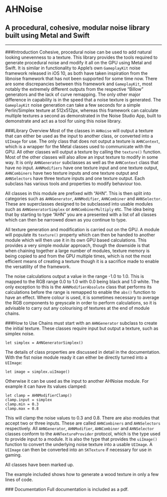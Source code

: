 # AHNoise
## A procedural, cohesive, modular noise library built using Metal and Swift

***

###Introduction
Cohesive, procedural noise can be used to add natural looking unevenness to a texture. This library provides the tools required to generate procedural noise and modify it all on the GPU using Metal and Swift. It is similar in functionality to Apple’s own `GameplayKit` noise framework released in iOS 10, as both have taken inspiration from the libnoise framework that has not been supported for some time now. There are some discrepancies between this framework and `GameplayKit`, most notably the extremely different outputs from the respective “Billow” generators and the lack of curve remapping. The only other major difference in capability is in the speed that a noise texture is generated. The `GameplayKit` noise generation can take a few seconds for a simple Perlin/Simplex texture at 512x512px, whereas this framework can calculate multiple textures a second as demonstrated in the Noise Studio App, built to demonstrate and act as a tool for using this noise library.

###Library Overview
Most of the classes in `AHNoise` will output a texture that can either be used as the input to another class, or converted into a `UIImage` for use. The only class that does not output a texture is `AHNContext`, which is a wrapper for the Metal classes used to communicate with the GPU. All other classes will output a texture by calling the `texture()` function. Most of the other classes will also allow an input texture to modify in some way. It is only `AHNGenerator` subclasses as well as the `AHNContext` class that have no input. `AHNModifiers` have one texture input and one texture output, `AHNCombiners` have two texture inputs and one texture output and `AHNSelectors` have three texture inputs and one texture output. Each subclass has various tools and properties to modify behaviour too.

All classes in this module are prefixed with “AHN”. This is then split into categories such as `AHNGenerator`, `AHNModifier`, `AHNCombiner` and `AHNSelector`. These are superclasses designed to be subclassed into usable modules such as `AHNGeneratorSimplex` or `AHNCombinerMultiply` etc. The idea being that by starting to type “AHN” you are a presented with a list of all classes which can then be narrowed down as you continue to type.

All texture generation and modification is carried out on the GPU. A module will populate its `texture()` property which can then be handed to another module which will then use it in its own GPU based calculations. This provides a very simple modular approach, though the downside is that when chaining together a large number of modules, texture memory is being copied to and from the GPU multiple times, which is not the most efficient means of creating a texture though it is a sacrifice made to enable the versatility of the framework.

The noise calculations output a value in the range -1.0 to 1.0. This is mapped to the RGB range 0.0 to 1.0 with 0.0 being black and 1.0 white. The only exception to this is the `AHNModifierAbsolute` class that performs its calculations before the range is remapped to enable the `abs()` function to have an effect.  Where colour is used, it is sometimes necessary to average the RGB components to greyscale in order to perform calculations, so it is advisable to carry out any colourising of textures at the end of module chains.


###How to Use
Chains must start with an `AHNGenerator` subclass to create the initial texture. These classes require input but output a texture, such as simplex noise.

    let simplex = AHNGeneratorSimplex()

The details of class properties are discussed in detail in the documentation.
With the fist noise module ready it can either be directly turned into a `UIImage`:

    let image = simplex.uiImage()

Otherwise it can be used as the input to another AHNoise module. For example it can have its values clamped:

    let clamp = AHNModifierClamp()
    clamp.input = simplex
    clamp.min = 0.3
    clamp.max = 0.8

This will clamp the noise values to 0.3 and 0.8.
There are also modules that accept two or three inputs. These are called `AHNCombiners` and `AHNSelectors` respectively. All `AHNGenerator`, `AHNModifier`, `AHNCombiner` and `AHNSelector` classes conform to the `AHNTextureProvider` protocol, which is the type used to provide input to a module. It is also the type that provides the `uiImage()` function to convert the underlying noise texture into a usable `UIImage`. A `UIImage` can then be converted into an `SKTexture` if necessary for use in gaming.


All classes have been marked up.

The example included shows how to generate a wood texture in only a few lines of code.


### Documentation
Full documentation is included as a pdf.
